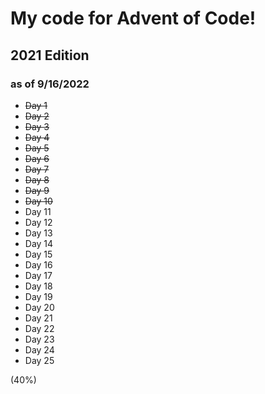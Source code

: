 # My code for Advent of Code!
## 2021 Edition

### as of 9/16/2022
- ~~Day 1~~
- ~~Day 2~~
- ~~Day 3~~
- ~~Day 4~~
- ~~Day 5~~
- ~~Day 6~~
- ~~Day 7~~
- ~~Day 8~~
- ~~Day 9~~
- ~~Day 10~~
- Day 11
- Day 12
- Day 13
- Day 14
- Day 15
- Day 16
- Day 17
- Day 18
- Day 19
- Day 20
- Day 21
- Day 22
- Day 23
- Day 24
- Day 25

(40%)

